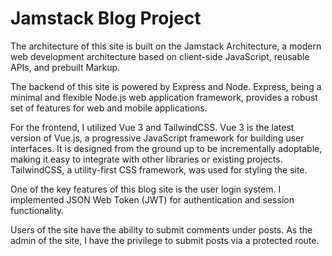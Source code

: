 # Jamstack Blog Project

 The architecture of this site is built on the Jamstack Architecture, a modern web development architecture based on client-side JavaScript, reusable APIs, and prebuilt Markup.

The backend of this site is powered by Express and Node. Express, being a minimal and flexible Node.js web application framework, provides a robust set of features for web and mobile applications.

For the frontend, I utilized Vue 3 and TailwindCSS. Vue 3 is the latest version of Vue.js, a progressive JavaScript framework for building user interfaces. It is designed from the ground up to be incrementally adoptable, making it easy to integrate with other libraries or existing projects. TailwindCSS, a utility-first CSS framework, was used for styling the site.

One of the key features of this blog site is the user login system. I implemented JSON Web Token (JWT) for authentication and session functionality.

Users of the site have the ability to submit comments under posts. As the admin of the site, I have the privilege to submit posts via a protected route.
